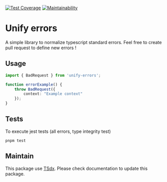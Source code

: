 [![Test Coverage](https://api.codeclimate.com/v1/badges/e79adf68b976c68f41a6/test_coverage)](https://codeclimate.com/github/flexper/unify-errors/test_coverage) [![Maintainability](https://api.codeclimate.com/v1/badges/e79adf68b976c68f41a6/maintainability)](https://codeclimate.com/github/flexper/unify-errorss/maintainability)
# Unify errors

A simple library to normalize typescript standard errors. Feel free to create pull request to define new errors !

## Usage

```typescript
import { BadRequest } from 'unify-errors';

function errorExample() {
    throw BadRequest({
        context: "Example context"
    });
}
```

## Tests

To execute jest tests (all errors, type integrity test)

```
pnpm test
```

## Maintain

This package use [TSdx](https://github.com/jaredpalmer/tsdx). Please check documentation to update this package.
